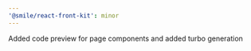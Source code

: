 ```yaml
---
'@smile/react-front-kit': minor
---
```


Added code preview for page components and added turbo generation
